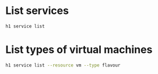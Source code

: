# List services

```bash
h1 service list
````

# List types of virtual machines 

```bash
h1 service list --resource vm --type flavour 
```